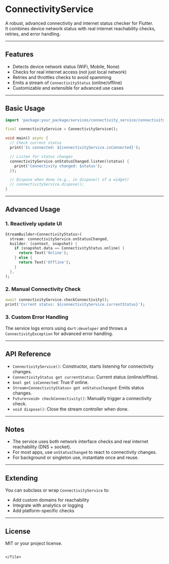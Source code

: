 
# ConnectivityService

A robust, advanced connectivity and internet status checker for Flutter.  
It combines device network status with real internet reachability checks, retries, and error handling.

---

## Features

- Detects device network status (WiFi, Mobile, None)
- Checks for real internet access (not just local network)
- Retries and throttles checks to avoid spamming
- Emits a stream of `ConnectivityStatus` (online/offline)
- Customizable and extensible for advanced use cases

---

## Basic Usage

```dart
import 'package:your_package/services/connectivity_service/connectivity_service.dart';

final connectivityService = ConnectivityService();

void main() async {
  // Check current status
  print('Is connected: ${connectivityService.isConnected}');

  // Listen for status changes
  connectivityService.onStatusChanged.listen((status) {
    print('Connectivity changed: $status');
  });

  // Dispose when done (e.g., in dispose() of a widget)
  // connectivityService.dispose();
}
```

---

## Advanced Usage

### 1. Reactively update UI

```dart
StreamBuilder<ConnectivityStatus>(
  stream: connectivityService.onStatusChanged,
  builder: (context, snapshot) {
    if (snapshot.data == ConnectivityStatus.online) {
      return Text('Online');
    } else {
      return Text('Offline');
    }
  },
);
```

### 2. Manual Connectivity Check

```dart
await connectivityService.checkConnectivity();
print('Current status: ${connectivityService.currentStatus}');
```

### 3. Custom Error Handling

The service logs errors using `dart:developer` and throws a `ConnectivityException` for advanced error handling.

---

## API Reference

- `ConnectivityService()`: Constructor, starts listening for connectivity changes.
- `ConnectivityStatus get currentStatus`: Current status (online/offline).
- `bool get isConnected`: True if online.
- `Stream<ConnectivityStatus> get onStatusChanged`: Emits status changes.
- `Future<void> checkConnectivity()`: Manually trigger a connectivity check.
- `void dispose()`: Close the stream controller when done.

---

## Notes

- The service uses both network interface checks and real internet reachability (DNS + socket).
- For most apps, use `onStatusChanged` to react to connectivity changes.
- For background or singleton use, instantiate once and reuse.

---

## Extending

You can subclass or wrap `ConnectivityService` to:
- Add custom domains for reachability
- Integrate with analytics or logging
- Add platform-specific checks

---

## License

MIT or your project license.
````

</file>